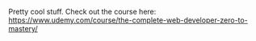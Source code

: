 Pretty cool stuff. Check out the course here: https://www.udemy.com/course/the-complete-web-developer-zero-to-mastery/
